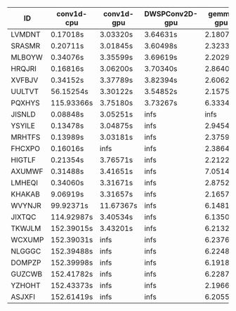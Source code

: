 |ID|conv1d-cpu|conv1d-gpu|DWSPConv2D-gpu|gemm-gpu|avg|
|-|-|-|-|-|-|
|LVMDNT|0.17018s|3.03320s|3.64631s|2.18079s|2.25762s|
|SRASMR|0.20711s|3.01845s|3.60498s|2.32338s|2.28848s|
|MLBOYW|0.34076s|3.35599s|3.69619s|2.20296s|2.39898s|
|HRQJRI|0.16816s|3.06200s|3.70340s|2.86406s|2.44941s|
|XVFBJV|0.34152s|3.37789s|3.82394s|2.60625s|2.53740s|
|UULTVT|56.15254s|3.30122s|3.54852s|2.15756s|16.28996s|
|PQXHYS|115.93366s|3.75180s|3.73267s|6.33347s|32.43790s|
|JISNLD|0.08848s|3.05251s|infs|infs|infs|
|YSYILE|0.13478s|3.04875s|infs|2.94545s|infs|
|MRHTFS|0.13989s|3.03181s|infs|2.37592s|infs|
|FHCXPO|0.16016s|infs|infs|2.38647s|infs|
|HIGTLF|0.21354s|3.76571s|infs|2.21227s|infs|
|AXUMWF|0.31488s|3.41651s|infs|7.05143s|infs|
|LMHEQI|0.34060s|3.31671s|infs|2.87521s|infs|
|KHAKAB|9.06919s|3.31657s|infs|2.16575s|infs|
|WVYNJR|99.92371s|11.67367s|infs|6.14810s|infs|
|JIXTQC|114.92987s|3.40534s|infs|6.13506s|infs|
|TKWJLM|152.39015s|3.43201s|infs|6.21329s|infs|
|WCXUMP|152.39031s|infs|infs|6.23767s|infs|
|NLGGGC|152.39488s|infs|infs|6.22483s|infs|
|DOMPZP|152.39998s|infs|infs|6.19189s|infs|
|GUZCWB|152.41782s|infs|infs|6.22877s|infs|
|YZHOHT|152.43373s|infs|infs|2.19661s|infs|
|ASJXFI|152.61419s|infs|infs|6.20553s|infs|
